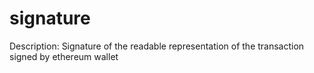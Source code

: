 # signature

Description: Signature of the readable representation of the transaction signed by ethereum wallet